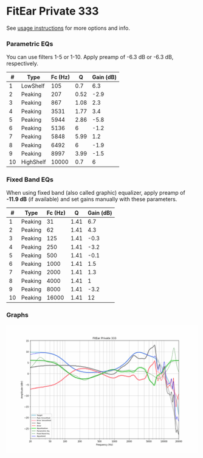 # FitEar Private 333
See [usage instructions](https://github.com/jaakkopasanen/AutoEq#usage) for more options and info.

### Parametric EQs
You can use filters 1-5 or 1-10. Apply preamp of -6.3 dB or -6.3 dB, respectively.

|   # | Type      |   Fc (Hz) |    Q |   Gain (dB) |
|-----|-----------|-----------|------|-------------|
|   1 | LowShelf  |       105 | 0.7  |         6.3 |
|   2 | Peaking   |       207 | 0.52 |        -2.9 |
|   3 | Peaking   |       867 | 1.08 |         2.3 |
|   4 | Peaking   |      3531 | 1.77 |         3.4 |
|   5 | Peaking   |      5944 | 2.86 |        -5.8 |
|   6 | Peaking   |      5136 | 6    |        -1.2 |
|   7 | Peaking   |      5848 | 5.99 |         1.2 |
|   8 | Peaking   |      6492 | 6    |        -1.9 |
|   9 | Peaking   |      8997 | 3.99 |        -1.5 |
|  10 | HighShelf |     10000 | 0.7  |         6   |

### Fixed Band EQs
When using fixed band (also called graphic) equalizer, apply preamp of **-11.9 dB** (if available) and set gains manually with these parameters.

|   # | Type    |   Fc (Hz) |    Q |   Gain (dB) |
|-----|---------|-----------|------|-------------|
|   1 | Peaking |        31 | 1.41 |         6.7 |
|   2 | Peaking |        62 | 1.41 |         4.3 |
|   3 | Peaking |       125 | 1.41 |        -0.3 |
|   4 | Peaking |       250 | 1.41 |        -3.2 |
|   5 | Peaking |       500 | 1.41 |        -0.1 |
|   6 | Peaking |      1000 | 1.41 |         1.5 |
|   7 | Peaking |      2000 | 1.41 |         1.3 |
|   8 | Peaking |      4000 | 1.41 |         1   |
|   9 | Peaking |      8000 | 1.41 |        -3.2 |
|  10 | Peaking |     16000 | 1.41 |        12   |

### Graphs
![](./FitEar%20Private%20333.png)

